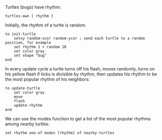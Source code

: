 Turtles (bugs) have rhythm:

    turtles-own [ rhythm ]

Initially, the rhythm of a turtle is random.

    to init-turtle
        setxy random-xcor random-ycor ; send each turtle to a random position, for example
        set rhythm 1 + random 10
        set color gray
        set shape "bug"
    end

In every update cycle a turtle turns off his flash, moves randomly, turns on his yellow flash if ticks is divisible by rhythm, then updates his rhythm to be the most popular rhythm of his neighbors:

    to update-turtle
        set color gray
        move
        flash
        update-rhythm
    end

We can use the modes function to get a list of the most popular rhythms among nearby turtles:

    set rhythm one-of modes [rhythm] of nearby-turtles



